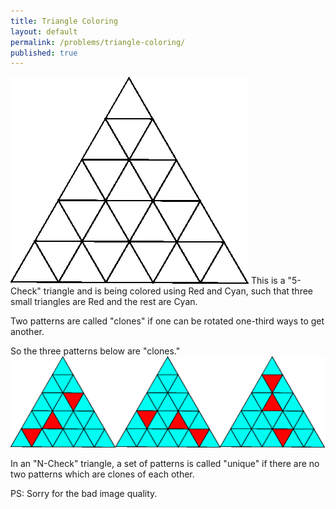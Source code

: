 ```yaml
---
title: Triangle Coloring
layout: default
permalink: /problems/triangle-coloring/
published: true
---
```


![triangle1](/assets/images/triangle1.png)
This is a "5-Check" triangle and is being colored using Red and Cyan, such that three small triangles are Red and the rest are Cyan.

Two patterns are called "clones" if one can be rotated one-third ways to get another.

So the three patterns below are "clones."
![triangle2](/assets/images/triangle2.png)

In an "N-Check" triangle, a set of patterns is called "unique" if there are no two patterns which are clones of each other.

PS: Sorry for the bad image quality.

